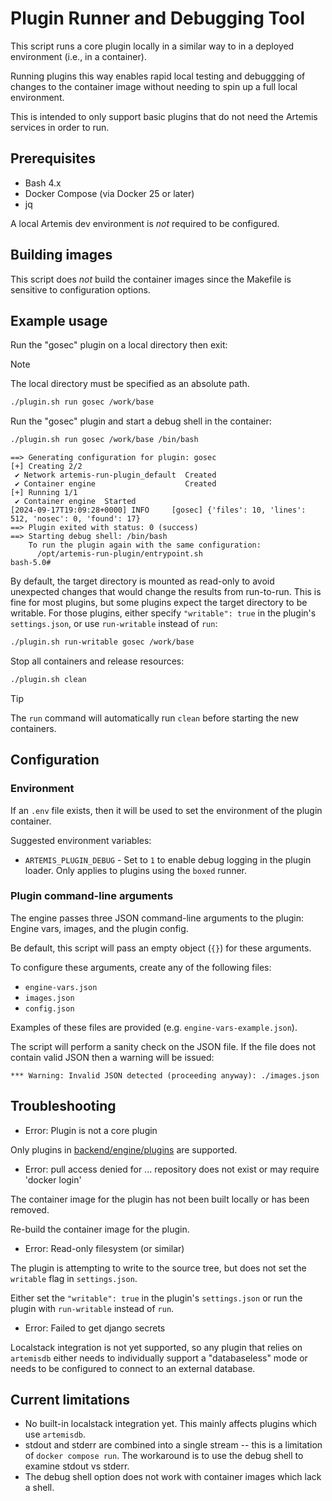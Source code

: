 # Plugin Runner and Debugging Tool

This script runs a core plugin locally in a similar way to in a deployed environment (i.e., in a container).

Running plugins this way enables rapid local testing and debuggging of changes to the container image without needing to spin up a full local environment.

This is intended to only support basic plugins that do not need the Artemis services in order to run.

## Prerequisites

* Bash 4.x
* Docker Compose (via Docker 25 or later)
* jq

A local Artemis dev environment is *not* required to be configured.

## Building images

This script does *not* build the container images since the Makefile is sensitive to configuration options.

## Example usage

Run the "gosec" plugin on a local directory then exit:

> [!NOTE]
> The local directory must be specified as an absolute path.

```bash
./plugin.sh run gosec /work/base
```

Run the "gosec" plugin and start a debug shell in the container:

```bash
./plugin.sh run gosec /work/base /bin/bash
```

```text
==> Generating configuration for plugin: gosec
[+] Creating 2/2
 ✔ Network artemis-run-plugin_default  Created
 ✔ Container engine                    Created
[+] Running 1/1
 ✔ Container engine  Started
[2024-09-17T19:09:28+0000] INFO     [gosec] {'files': 10, 'lines': 512, 'nosec': 0, 'found': 17}
==> Plugin exited with status: 0 (success)
==> Starting debug shell: /bin/bash
    To run the plugin again with the same configuration:
      /opt/artemis-run-plugin/entrypoint.sh
bash-5.0#
```

By default, the target directory is mounted as read-only to avoid unexpected changes that would change the results from run-to-run.
This is fine for most plugins, but some plugins expect the target directory to be writable.
For those plugins, either specify `"writable": true` in the plugin's `settings.json`, or use `run-writable` instead of `run`:

```bash
./plugin.sh run-writable gosec /work/base
```

Stop all containers and release resources:

```bash
./plugin.sh clean
```

> [!TIP]
> The `run` command will automatically run `clean` before starting the new containers.

## Configuration

### Environment

If an `.env` file exists, then it will be used to set the environment of the plugin container.

Suggested environment variables:

* `ARTEMIS_PLUGIN_DEBUG` - Set to `1` to enable debug logging in the plugin loader. Only applies to plugins using the `boxed` runner.

### Plugin command-line arguments

The engine passes three JSON command-line arguments to the plugin: Engine vars, images, and the plugin config.

Be default, this script will pass an empty object (`{}`) for these arguments.

To configure these arguments, create any of the following files:

* `engine-vars.json`
* `images.json`
* `config.json`

Examples of these files are provided (e.g. `engine-vars-example.json`).

The script will perform a sanity check on the JSON file. If the file does not contain valid JSON then a warning will be issued:

```text
*** Warning: Invalid JSON detected (proceeding anyway): ./images.json
```

## Troubleshooting

* Error: Plugin is not a core plugin

Only plugins in [backend/engine/plugins](../../engine/plugins) are supported.

* Error: pull access denied for ... repository does not exist or may require 'docker login'

The container image for the plugin has not been built locally or has been removed.

Re-build the container image for the plugin.

* Error: Read-only filesystem (or similar)

The plugin is attempting to write to the source tree, but does not set the `writable` flag in `settings.json`.

Either set the `"writable": true` in the plugin's `settings.json` or run the plugin with `run-writable` instead of `run`.

* Error: Failed to get django secrets

Localstack integration is not yet supported, so any plugin that relies on `artemisdb` either needs to individually support a "databaseless" mode or needs to be configured to connect to an external database.

## Current limitations

* No built-in localstack integration yet. This mainly affects plugins which use `artemisdb`.
* stdout and stderr are combined into a single stream -- this is a limitation of `docker compose run`. The workaround is to use the debug shell to examine stdout vs stderr.
* The debug shell option does not work with container images which lack a shell.
